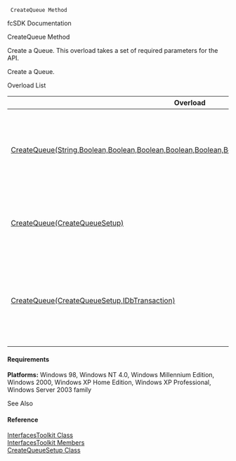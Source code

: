 ﻿     CreateQueue Method                                                   

fcSDK Documentation

CreateQueue Method

Create a Queue. This overload takes a set of required parameters for the API.

Create a Queue.

Overload List

| Overload | Description |
| --- | --- |
| [CreateQueue(String,Boolean,Boolean,Boolean,Boolean,Boolean,Boolean,Boolean,Boolean,Boolean,Boolean)](FChoice.Toolkits.Clarify~FChoice.Toolkits.Clarify.Interfaces.InterfacesToolkit~CreateQueue(String,Boolean,Boolean,Boolean,Boolean,Boolean,Boolean,Boolean,Boolean,Boolean,Boolean).md) | Create a Queue. This overload takes a set of required parameters for the API.   |
| [CreateQueue(CreateQueueSetup)](FChoice.Toolkits.Clarify~FChoice.Toolkits.Clarify.Interfaces.InterfacesToolkit~CreateQueue(CreateQueueSetup).md) | Create a Queue. This overload takes a setup object.   |
| [CreateQueue(CreateQueueSetup,IDbTransaction)](FChoice.Toolkits.Clarify~FChoice.Toolkits.Clarify.Interfaces.InterfacesToolkit~CreateQueue(CreateQueueSetup,IDbTransaction).md) | Create a Queue. This overload takes a setup object and a database transaction.   |

#### Requirements

**Platforms:** Windows 98, Windows NT 4.0, Windows Millennium Edition, Windows 2000, Windows XP Home Edition, Windows XP Professional, Windows Server 2003 family

See Also

#### Reference

[InterfacesToolkit Class](FChoice.Toolkits.Clarify~FChoice.Toolkits.Clarify.Interfaces.InterfacesToolkit.md)  
[InterfacesToolkit Members](FChoice.Toolkits.Clarify~FChoice.Toolkits.Clarify.Interfaces.InterfacesToolkit_members.md)  
[CreateQueueSetup Class](FChoice.Toolkits.Clarify~FChoice.Toolkits.Clarify.Interfaces.CreateQueueSetup.md)